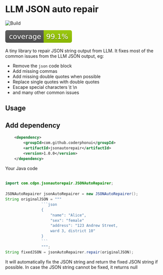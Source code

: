# LLM JSON auto repair

![Build](https://github.com/coderphonui/jsonautorepair/actions/workflows/maven.yml/badge.svg)

![Coverage](badges/jacoco.svg)


A tiny library to repair JSON string output from LLM. It fixes most of the common issues from the LLM JSON output, eg:

* Remove the ```json``` code block
* Add missing commas
* Add missing double quotes when possible
* Replace single quotes with double quotes
* Escape special characters \t \n
* and many other common issues

## Usage

## Add dependency
    
```xml
    <dependency>
        <groupId>com.github.coderphonui</groupId>
        <artifactId>jsonautorepair</artifactId>
        <version>1.0.0</version>
    </dependency>
```

Your Java code

```java

import com.cdpn.jsonautorepair.JSONAutoRepairer;

JSONAutoRepairer jsonAutoRepairer = new JSONAutoRepairer();
String originalJSON = """
                ```json
                {
                    "name": "Alice",
                    "sex": "female"
                    "address": "123 Andrew Street,
                    ward 3, district 10"
                }
                ```
                """;
String fixedJSON = jsonAutoRepairer.repair(originalJSON);
```

It will automatically fix the JSON string and return the fixed JSON string if possible. In case the JSON string cannot be fixed, it returns null
